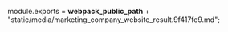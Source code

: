 module.exports = __webpack_public_path__ + "static/media/marketing_company_website_result.9f417fe9.md";